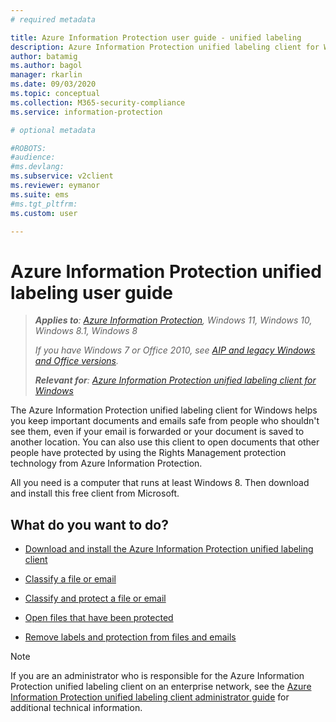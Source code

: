 ```yaml
---
# required metadata

title: Azure Information Protection user guide - unified labeling
description: Azure Information Protection unified labeling client for Windows helps you keep important documents and emails safe from people who shouldn't see them, even if your email is forwarded or your document is saved to another location. 
author: batamig
ms.author: bagol
manager: rkarlin
ms.date: 09/03/2020
ms.topic: conceptual
ms.collection: M365-security-compliance
ms.service: information-protection

# optional metadata

#ROBOTS:
#audience:
#ms.devlang:
ms.subservice: v2client
ms.reviewer: eymanor
ms.suite: ems
#ms.tgt_pltfrm:
ms.custom: user

---
```


# Azure Information Protection unified labeling user guide 

>***Applies to**: [Azure Information Protection](/office365/servicedescriptions/microsoft-365-service-descriptions/microsoft-365-tenantlevel-services-licensing-guidance/microsoft-365-security-compliance-licensing-guidance#information-protection), Windows 11, Windows 10, Windows 8.1, Windows 8*
>
>*If you have Windows 7 or Office 2010, see [AIP and legacy Windows and Office versions](../known-issues.md#aip-and-legacy-windows-and-office-versions).*
>
>***Relevant for**: [Azure Information Protection unified labeling client for Windows](../faqs.md#whats-the-difference-between-the-azure-information-protection-classic-and-unified-labeling-clients)*

The Azure Information Protection unified labeling client for Windows helps you keep important documents and emails safe from people who shouldn't see them, even if your email is forwarded or your document is saved to another location. You can also use this client to open documents that other people have protected by using the Rights Management protection technology from Azure Information Protection.

All you need is a computer that runs at least Windows 8. Then download and install this free client from Microsoft.


## What do you want to do?

- [Download and install the Azure Information Protection unified labeling client](install-unifiedlabelingclient-app.md)

- [Classify a file or email](clientv2-classify.md)

- [Classify and protect a file or email](clientv2-classify-protect.md)

- [Open files that have been protected](clientv2-view-use-files.md)

- [Remove labels and protection from files and emails](clientv2-remove-label-protection.md)


> [!NOTE]
> If you are an administrator who is responsible for the Azure Information Protection unified labeling client on an enterprise network, see the [Azure Information Protection unified labeling client administrator guide](clientv2-admin-guide.md) for additional technical information. 

